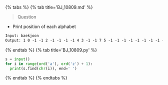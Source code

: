 {% tabs %}
{% tab title='BJ_10809.md' %}

> Question

* Print position of each alphabet

```txt
Input: baekjoon
Output: 1 0 -1 -1 2 -1 -1 -1 -1 4 3 -1 -1 7 5 -1 -1 -1 -1 -1 -1 -1 -1 -1 -1 -1
```

{% endtab %}
{% tab title='BJ_10809.py' %}

```py
s = input()
for i in range(ord('a'), ord('z') + 1):
  print(s.find(chr(i)), end=' ')
```

{% endtab %}
{% endtabs %}

